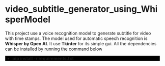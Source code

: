 # video_subtitle_generator_using_WhisperModel
This project use a voice recognition model to generate subtitle for video with time stamps. The model used for automatic speech recognition is <b>Whisper by Open AI</b>. 
It use <b>Tkinter</b> for its simple gui.
All the dependencies can be installed by running the command below</br>
<div style="background-color:black"><ul><li><b>pip install -r requirements.txt</b>
</li></ul></div>

